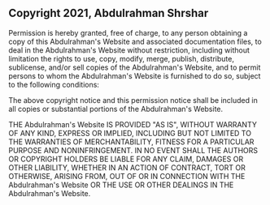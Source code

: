 ## Copyright 2021, Abdulrahman Shrshar

Permission is hereby granted, free of charge, to any person obtaining a copy of this Abdulrahman's Website and associated documentation files, to deal in the Abdulrahman's Website without restriction, including without limitation the rights to use, copy, modify, merge, publish, distribute, sublicense, and/or sell copies of the Abdulrahman's Website, and to permit persons to whom the Abdulrahman's Website is furnished to do so, subject to the following conditions:

The above copyright notice and this permission notice shall be included in all copies or substantial portions of the Abdulrahman's Website.

THE Abdulrahman's Website IS PROVIDED "AS IS", WITHOUT WARRANTY OF ANY KIND, EXPRESS OR IMPLIED, INCLUDING BUT NOT LIMITED TO THE WARRANTIES OF MERCHANTABILITY, FITNESS FOR A PARTICULAR PURPOSE AND NONINFRINGEMENT. IN NO EVENT SHALL THE AUTHORS OR COPYRIGHT HOLDERS BE LIABLE FOR ANY CLAIM, DAMAGES OR OTHER LIABILITY, WHETHER IN AN ACTION OF CONTRACT, TORT OR OTHERWISE, ARISING FROM, OUT OF OR IN CONNECTION WITH THE Abdulrahman's Website OR THE USE OR OTHER DEALINGS IN THE Abdulrahman's Website.

